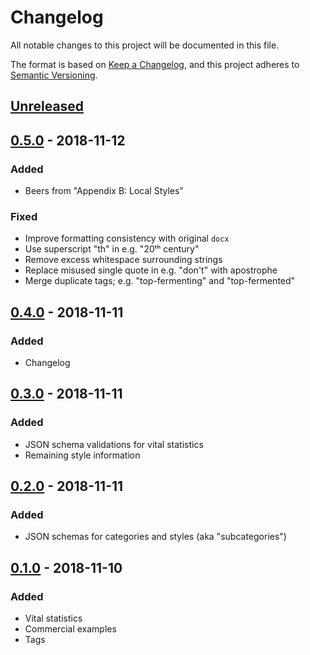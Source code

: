 # Changelog

All notable changes to this project will be documented in this file.

The format is based on [Keep a Changelog], and this project adheres to [Semantic
Versioning].

## [Unreleased]

## [0.5.0] - 2018-11-12

### Added

- Beers from "Appendix B: Local Styles"

### Fixed

- Improve formatting consistency with original `docx`
- Use superscript "th" in e.g. "20ᵗʰ century"
- Remove excess whitespace surrounding strings
- Replace misused single quote in e.g. "don't" with apostrophe
- Merge duplicate tags; e.g. "top-fermenting" and "top-fermented"

## [0.4.0] - 2018-11-11

### Added

- Changelog

## [0.3.0] - 2018-11-11

### Added

- JSON schema validations for vital statistics
- Remaining style information

## [0.2.0] - 2018-11-11

### Added

- JSON schemas for categories and styles (aka "subcategories")

## [0.1.0] - 2018-11-10

### Added

- Vital statistics
- Commercial examples
- Tags

[unreleased]:
	https://github.com/johnmuhl/bjcp-style-guidelines/compare/v0.5.0...HEAD
[0.5.0]:
	https://github.com/johnmuhl/bjcp-style-guidelines/compare/v0.4.0...v0.5.0
[0.4.0]:
	https://github.com/johnmuhl/bjcp-style-guidelines/compare/v0.3.0...v0.4.0
[0.3.0]:
	https://github.com/johnmuhl/bjcp-style-guidelines/compare/v0.2.0...v0.3.0
[0.2.0]:
	https://github.com/johnmuhl/bjcp-style-guidelines/compare/v0.1.0...v0.2.0
[0.1.0]:
	https://github.com/johnmuhl/bjcp-style-guidelines/compare/447bf29...v0.1.0
[keep a changelog]: https://keepachangelog.com/en/1.0.0/
[semantic versioning]: https://semver.org/spec/v2.0.0.html
